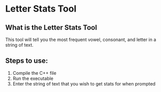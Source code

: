 # Letter Stats Tool

## What is the Letter Stats Tool

This tool will tell you the most frequent vowel, consonant, and letter in a string of text.

## Steps to use:
1. Compile the C++ file
2. Run the executable
3. Enter the string of text that you wish to get stats for when prompted
